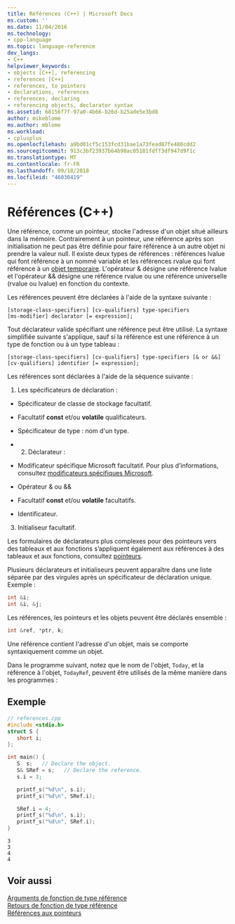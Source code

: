 ```yaml
---
title: Références (C++) | Microsoft Docs
ms.custom: ''
ms.date: 11/04/2016
ms.technology:
- cpp-language
ms.topic: language-reference
dev_langs:
- C++
helpviewer_keywords:
- objects [C++], referencing
- references [C++]
- references, to pointers
- declarations, references
- references, declaring
- referencing objects, declarator syntax
ms.assetid: 68156f7f-97a0-4b66-b26d-b25ade5e3bd8
author: mikeblome
ms.author: mblome
ms.workload:
- cplusplus
ms.openlocfilehash: a9bd01cf5c153fcd31bae1a73fead87fe480cdd2
ms.sourcegitcommit: 913c3bf23937b64b90ac05181fdff3df947d9f1c
ms.translationtype: MT
ms.contentlocale: fr-FR
ms.lasthandoff: 09/18/2018
ms.locfileid: "46030419"
---
```

# <a name="references-c"></a>Références (C++)

Une référence, comme un pointeur, stocke l'adresse d'un objet situé ailleurs dans la mémoire. Contrairement à un pointeur, une référence après son initialisation ne peut pas être définie pour faire référence à un autre objet ni prendre la valeur null. Il existe deux types de références : références lvalue qui font référence à un nommé variable et les références rvalue qui font référence à un [objet temporaire](../cpp/temporary-objects.md). L'opérateur & désigne une référence lvalue et l'opérateur && désigne une référence rvalue ou une référence universelle (rvalue ou lvalue) en fonction du contexte.

Les références peuvent être déclarées à l'aide de la syntaxe suivante :

```
[storage-class-specifiers] [cv-qualifiers] type-specifiers 
[ms-modifier] declarator [= expression];
```

Tout déclarateur valide spécifiant une référence peut être utilisé. La syntaxe simplifiée suivante s'applique, sauf si la référence est une référence à un type de fonction ou à un type tableau :

```
[storage-class-specifiers] [cv-qualifiers] type-specifiers [& or &&] 
[cv-qualifiers] identifier [= expression];
```

Les références sont déclarées à l'aide de la séquence suivante :

1. Les spécificateurs de déclaration :

- Spécificateur de classe de stockage facultatif.

- Facultatif **const** et/ou **volatile** qualificateurs.

- Spécificateur de type : nom d'un type.

- 2. Déclarateur :

- Modificateur spécifique Microsoft facultatif. Pour plus d’informations, consultez [modificateurs spécifiques Microsoft](../cpp/microsoft-specific-modifiers.md).

- Opérateur & ou &&

- Facultatif **const** et/ou **volatile** facultatifs.

- Identificateur.

3. Initialiseur facultatif.

Les formulaires de déclarateurs plus complexes pour des pointeurs vers des tableaux et aux fonctions s’appliquent également aux références à des tableaux et aux fonctions, consultez [pointeurs](../cpp/pointers-cpp.md).

Plusieurs déclarateurs et initialiseurs peuvent apparaître dans une liste séparée par des virgules après un spécificateur de déclaration unique. Exemple :

```cpp
int &i;
int &i, &j;
```

Les références, les pointeurs et les objets peuvent être déclarés ensemble :

```cpp
int &ref, *ptr, k;
```

Une référence contient l'adresse d'un objet, mais se comporte syntaxiquement comme un objet.

Dans le programme suivant, notez que le nom de l'objet, `Today`, et la référence à l'objet, `TodayRef`, peuvent être utilisés de la même manière dans les programmes :

## <a name="example"></a>Exemple

```cpp
// references.cpp
#include <stdio.h>
struct S {
   short i;
};

int main() {
   S  s;   // Declare the object.
   S& SRef = s;   // Declare the reference.
   s.i = 3;

   printf_s("%d\n", s.i);
   printf_s("%d\n", SRef.i);

   SRef.i = 4;
   printf_s("%d\n", s.i);
   printf_s("%d\n", SRef.i);
}
```

```Output
3
3
4
4
```

## <a name="see-also"></a>Voir aussi

[Arguments de fonction de type référence](../cpp/reference-type-function-arguments.md)<br/>
[Retours de fonction de type référence](../cpp/reference-type-function-returns.md)<br/>
[Références aux pointeurs](../cpp/references-to-pointers.md)

